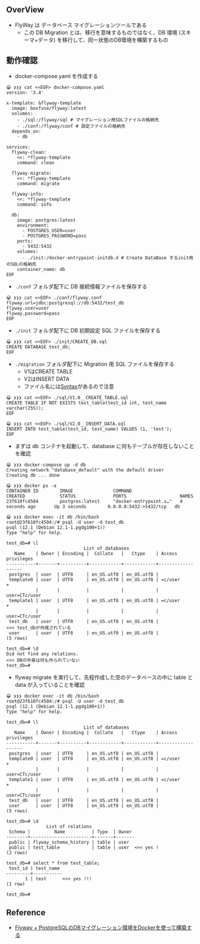 

## OverView
- FlyWay は データベース マイグレーションツールである
  - この DB Migration とは、移行を意味するものではなく、DB 環境 (スキーマ+データ) を移行して、同一状態のDB環境を構築するもの

## 動作確認
- docker-compose.yaml を作成する
```
😀 ❯❯❯ cat <<EOF> docker-compose.yaml
version: '3.4'

x-template: &flyway-template
  image: boxfuse/flyway:latest
  volumes:
    - ./sql:/flyway/sql # マイグレーション用SQLファイルの格納先
    - ./conf:/flyway/conf # 設定ファイルの格納先
  depends_on:
    - db

services:
  flyway-clean:
    <<: *flyway-template
    command: clean

  flyway-migrate:
    <<: *flyway-template
    command: migrate

  flyway-info:
    <<: *flyway-template
    command: info

  db:
    image: postgres:latest
    environment:
      - POSTGRES_USER=user
      - POSTGRES_PASSWORD=pass
    ports:
      - 5432:5432
    volumes:
      - ./init:/docker-entrypoint-initdb.d # Create DataBase するinit用のSQLの格納先
    container_name: db
EOF
```

- `./conf` フォルダ配下に DB 接続情報ファイルを保存する
```
😀 ❯❯❯ cat <<EOF> ./conf/flyway.conf
flyway.url=jdbc:postgresql://db:5432/test_db
flyway.user=user
flyway.password=pass
EOF
```

- `./init` フォルダ配下に DB 初期設定 SQL ファイルを保存する
```
😀 ❯❯❯ cat <<EOF> ./init/CREATE_DB.sql
CREATE DATABASE test_db;
EOF
```

- `./migration` フォルダ配下に Migration 用 SQL ファイルを保存する
  - V1はCREATE TABLE
  - V2はINSERT DATA
  - ファイル名には[Syntax](https://flywaydb.org/documentation/migrations)があるので注意
```
😀 ❯❯❯ cat <<EOF> ./sql/V1.0__CREATE_TABLE.sql
CREATE TABLE IF NOT EXISTS test_table(test_id int, test_name varchar(255));
EOF

😀 ❯❯❯ cat <<EOF> ./sql/V2.0__INSERT_DATA.sql
INSERT INTO test_table(test_id, test_name) VALUES (1, 'test');
EOF
```

- まずは db コンテナを起動して、database に何もテーブルが存在しないことを確認
```
😀 ❯❯❯ docker-compose up -d db
Creating network "database_default" with the default driver
Creating db ... done

😀 ❯❯❯ docker ps -a
CONTAINER ID        IMAGE               COMMAND                  CREATED             STATUS              PORTS                    NAMES
23f610fc4504        postgres:latest     "docker-entrypoint.s…"   4 seconds ago       Up 3 seconds        0.0.0.0:5432->5432/tcp   db

😀 ❯❯❯ docker exec -it db /bin/bash
root@23f610fc4504:/# psql -U user -d test_db
psql (12.1 (Debian 12.1-1.pgdg100+1))
Type "help" for help.

test_db=# \l
                             List of databases
   Name    | Owner | Encoding |  Collate   |   Ctype    | Access privileges
-----------+-------+----------+------------+------------+-------------------
 postgres  | user  | UTF8     | en_US.utf8 | en_US.utf8 |
 template0 | user  | UTF8     | en_US.utf8 | en_US.utf8 | =c/user          +
           |       |          |            |            | user=CTc/user
 template1 | user  | UTF8     | en_US.utf8 | en_US.utf8 | =c/user          +
           |       |          |            |            | user=CTc/user
 test_db   | user  | UTF8     | en_US.utf8 | en_US.utf8 |                  <<< test_dbが作成されている
 user      | user  | UTF8     | en_US.utf8 | en_US.utf8 |
(5 rows)

test_db=# \d
Did not find any relations.                                                <<< DBの中身は何も作られていない
test_db=#
```

- flyway migrate を実行して、先程作成した空のデータベースの中に table と data が入っていることを確認
```
😀 ❯❯❯ docker exec -it db /bin/bash
root@23f610fc4504:/# psql -U user -d test_db
psql (12.1 (Debian 12.1-1.pgdg100+1))
Type "help" for help.

test_db=# \l
                             List of databases
   Name    | Owner | Encoding |  Collate   |   Ctype    | Access privileges
-----------+-------+----------+------------+------------+-------------------
 postgres  | user  | UTF8     | en_US.utf8 | en_US.utf8 |
 template0 | user  | UTF8     | en_US.utf8 | en_US.utf8 | =c/user          +
           |       |          |            |            | user=CTc/user
 template1 | user  | UTF8     | en_US.utf8 | en_US.utf8 | =c/user          +
           |       |          |            |            | user=CTc/user
 test_db   | user  | UTF8     | en_US.utf8 | en_US.utf8 |
 user      | user  | UTF8     | en_US.utf8 | en_US.utf8 |
(5 rows)

test_db=# \d
               List of relations
 Schema |         Name          | Type  | Owner
--------+-----------------------+-------+-------
 public | flyway_schema_history | table | user
 public | test_table            | table | user  <<< yes !
(2 rows)

test_db=# select * from test_table;
 test_id | test_name
---------+-----------
       1 | test      <<< yes !!!
(1 row)

test_db=#
```

## Reference
- [Flyway + PostgreSQLのDBマイグレーション環境をDockerを使って構築する](https://qiita.com/supimen89/items/1008e633f6ac2028e1e9)
